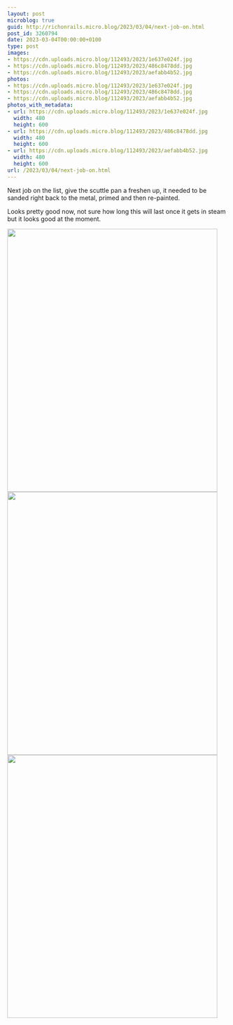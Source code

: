 ```yaml
---
layout: post
microblog: true
guid: http://richonrails.micro.blog/2023/03/04/next-job-on.html
post_id: 3260794
date: 2023-03-04T00:00:00+0100
type: post
images:
- https://cdn.uploads.micro.blog/112493/2023/1e637e024f.jpg
- https://cdn.uploads.micro.blog/112493/2023/486c8478dd.jpg
- https://cdn.uploads.micro.blog/112493/2023/aefabb4b52.jpg
photos:
- https://cdn.uploads.micro.blog/112493/2023/1e637e024f.jpg
- https://cdn.uploads.micro.blog/112493/2023/486c8478dd.jpg
- https://cdn.uploads.micro.blog/112493/2023/aefabb4b52.jpg
photos_with_metadata:
- url: https://cdn.uploads.micro.blog/112493/2023/1e637e024f.jpg
  width: 480
  height: 600
- url: https://cdn.uploads.micro.blog/112493/2023/486c8478dd.jpg
  width: 480
  height: 600
- url: https://cdn.uploads.micro.blog/112493/2023/aefabb4b52.jpg
  width: 480
  height: 600
url: /2023/03/04/next-job-on.html
---
```

Next job on the list, give the scuttle pan a freshen up, it needed to be sanded right back to the metal, primed and then re-painted.

Looks pretty good now, not sure how long this will last once it gets in steam but it looks good at the moment.

<img src="uploads/2023/1e637e024f.jpg" width="480" height="600" alt=""><img src="uploads/2023/486c8478dd.jpg" width="480" height="600" alt=""><img src="uploads/2023/aefabb4b52.jpg" width="480" height="600" alt="">
